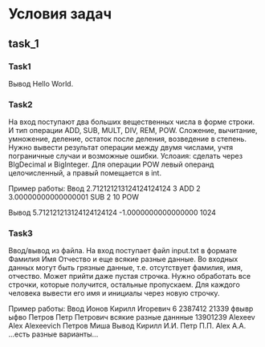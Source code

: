 # Условия задач

## task_1

### Task1
Вывод Hello World.

### Task2
На вход поступают два больших вещественных числа в форме строки. И тип операции ADD, SUB, MULT, DIV, REM, POW. Сложение, вычитание, умножение, деление, остаток после деления, возведение в степень.
Нужно вывести результат операции между двумя числами, учтя пограничные случаи и возможные ошибки.
Услоаия: сделать через BIgDecimal и BigInteger. Для операции POW левый операнд целочисленный, а правый помещается в int.

Пример работы:
Ввод
2.712121213124124124124 3 ADD
2 3.00000000000000001 SUB
2 10 POW 

Вывод 
5.712121213124124124124
-1.0000000000000000
1024

### Task3
Ввод/вывод из файла.
На вход поступает файл input.txt в формате Фамилия Имя Отчество и еще всякие разные данные. Во входных данных могут быть грязные данные, т.е. отсутствует фамилия, имя, отчество. Может прийти даже пустая строчка. Нужно обработать все строчки, которые получится, остальные пропускаем. Для каждого человека вывести его имя и инициалы через новую строчку.

Пример работы:
Ввод
Ионов Кирилл Игоревич 6	2387412 21339 фвывр ыфво
Петров Петр Петрович всякие разные даннные 13901239
Alexeev Alex Alexeevich
Петров Миша
Вывод
Кирилл И.И.
Петр П.П.
Alex A.A.
...есть разные варианты...


